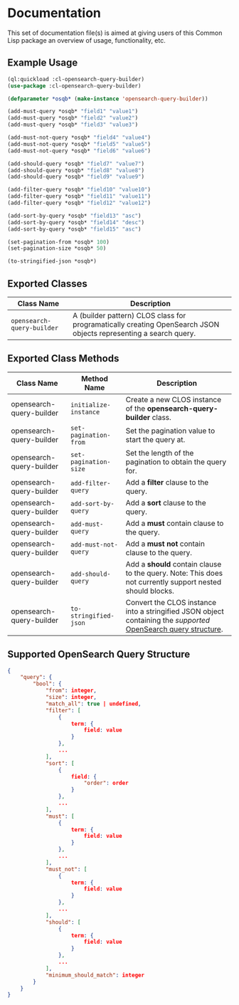 # Documentation

This set of documentation file(s) is aimed at giving users of this Common Lisp package an overview of usage, functionality, etc.

## Example Usage

```lisp
(ql:quickload :cl-opensearch-query-builder)
(use-package :cl-opensearch-query-builder)

(defparameter *osqb* (make-instance 'opensearch-query-builder))

(add-must-query *osqb* "field1" "value1")
(add-must-query *osqb* "field2" "value2")
(add-must-query *osqb* "field3" "value3")

(add-must-not-query *osqb* "field4" "value4")
(add-must-not-query *osqb* "field5" "value5")
(add-must-not-query *osqb* "field6" "value6")

(add-should-query *osqb* "field7" "value7")
(add-should-query *osqb* "field8" "value8")
(add-should-query *osqb* "field9" "value9")

(add-filter-query *osqb* "field10" "value10")
(add-filter-query *osqb* "field11" "value11")
(add-filter-query *osqb* "field12" "value12")

(add-sort-by-query *osqb* "field13" "asc")
(add-sort-by-query *osqb* "field14" "desc")
(add-sort-by-query *osqb* "field15" "asc")

(set-pagination-from *osqb* 100)
(set-pagination-size *osqb* 50)

(to-stringified-json *osqb*)
```

## Exported Classes

| Class Name | Description |
| - | - |
| `opensearch-query-builder` | A (builder pattern) CLOS class for programatically creating OpenSearch JSON objects representing a search query. |

## Exported Class Methods

| Class Name | Method Name | Description |
| - | - | - |
| opensearch-query-builder | `initialize-instance` | Create a new CLOS instance of the **opensearch-query-builder** class. |
| opensearch-query-builder | `set-pagination-from` | Set the pagination value to start the query at. |
| opensearch-query-builder | `set-pagination-size` | Set the length of the pagination to obtain the query for. |
| opensearch-query-builder | `add-filter-query` | Add a **filter** clause to the query. |
| opensearch-query-builder | `add-sort-by-query` | Add a **sort** clause to the query. |
| opensearch-query-builder | `add-must-query` | Add a **must** contain clause to the query. |
| opensearch-query-builder | `add-must-not-query` | Add a **must not** contain clause to the query. |
| opensearch-query-builder | `add-should-query` | Add a **should** contain clause to the query. Note: This does not currently support nested should blocks. |
| opensearch-query-builder | `to-stringified-json` | Convert the CLOS instance into a stringified JSON object containing the *supported* [OpenSearch query structure](#supported-opensearch-query-structure). |

## Supported OpenSearch Query Structure

```json
{
    "query": {
        "bool": {
            "from": integer,
            "size": integer,
            "match_all": true | undefined,
            "filter": [
                {
                    term: {
                        field: value
                    }
                },
                ...
            ],
            "sort": [
                {
                    field: {
                        "order": order
                    }
                },
                ...
            ],
            "must": [
                {
                    term: {
                        field: value
                    }
                },
                ...
            ],
            "must_not": [
                {
                    term: {
                        field: value
                    }
                },
                ...
            ],
            "should": [
                {
                    term: {
                        field: value
                    }
                },
                ...
            ],
            "minimum_should_match": integer
        }
    }
}
```
